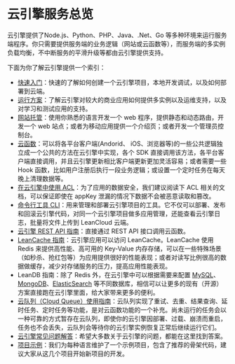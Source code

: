 # 云引擎服务总览

云引擎提供了Node.js、Python、PHP、Java、.Net、Go 等多种环境来运行服务端程序。你只需要提供服务端的业务逻辑（网站或云函数等），而服务端的多实例负载均衡，不中断服务的平滑升级等都由云引擎提供支持。

下面为你了解云引擎提供一个索引：

* [快速入门](leanengine_quickstart.html)：快速的了解如何创建一个云引擎项目，本地开发调试，以及如何部署到云端。
* [运行方案](leanengine_plan.html)：了解云引擎对较大的商业应用如何提供多实例以及运维支持，以及对学习和测试应用的支持。
* [网站托管](leanengine_webhosting_guide-node.html)：使用你熟悉的语言开发一个 web 程序，提供静态和动态路由，开发一个 web 站点；或者为移动应用提供一个介绍页；或者开发一个管理员控制台。
* [云函数](leanengine_cloudfunction_guide-node.html)：可以将各平台客户端(Andorid、 iOS、浏览器等)的一些公共逻辑独立成一个公共的方法在云引擎中实现，各个 SDK 直接调用该方法，各平台客户端直接调用，并且云引擎更新相比客户端更新更加灵活容易；或者需要一些 Hook 函数，比如用户注册后执行一段业务逻辑；或设置一个定时任务在每天晚上清理数据等。
* [在云引擎中使用 ACL](acl_guide_leanengine.html)：为了应用的数据安全，我们建议阅读下 ACL 相关的文档，可以保证即使在 appKey 泄漏的情况下数据不会被恶意读取和篡改。
* [命令行工具 CLI](leanengine_cli.html)：用来管理和部署云引擎项目的工具。它不仅可以部署、发布和回滚云引擎代码，对同一个云引擎项目做多应用管理，还能查看云引擎日志，批量将文件上传到 LeanCloud 云端。
* [云引擎 REST API 指南](leanengine-rest-api.html)：直接通过 REST API 接口调用云函数。
* [LeanCache 指南](leancache_guide.html)：云引擎应用可以访问 LeanCache。LeanCache 使用 Redis 来提供高性能、高可用的 Key-Value 内存存储，可以在一些特殊场景（如秒杀、抢红包等）为应用提供很好的性能表现；或者对读写比例很高的数据做缓存，减少对存储服务的压力，提高应用性能表现。
* LeanDB 指南：除了 Redis 外，在云引擎中可以根据需要来配置 [MySQL](leandb_mysql_guide.html)、[MongoDB](leandb_mongo_guide.html)、[ElasticSearch](leandb_es_guide.html) 等不同数据库，相信可以让更多的现有（开源）方案直接跑在云引擎里面，给大家带来更多的便利。
* [云队列（Cloud Queue）使用指南](leanengine_cloudqueue.html)：云队列实现了重试、去重、结果查询、延时任务、定时任务等功能，是对云函数功能的一个补充。尚未运行的任务会以一种可靠的方式暂存在云队列，即使你的云引擎因部署、过载、崩溃而重启，任务也不会丢失，云队列会等待你的云引擎实例恢复正常后继续运行它们。
* [云引擎常见问题解答](leanengine_faq.html)：希望大多数关于云引擎的问题，都能在这里找到答案。
* [项目示例](leanengine_examples.html)：我们为每种语言维护了一个示例项目，包含了推荐的骨架代码，建议大家从这几个项目开始新项目的开发。
